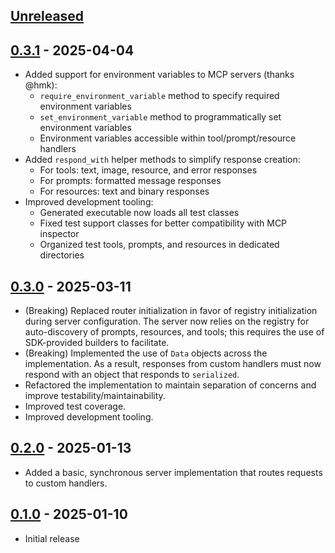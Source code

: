 ## [Unreleased]

## [0.3.1] - 2025-04-04

- Added support for environment variables to MCP servers (thanks @hmk):
  - `require_environment_variable` method to specify required environment variables
  - `set_environment_variable` method to programmatically set environment variables
  - Environment variables accessible within tool/prompt/resource handlers
- Added `respond_with` helper methods to simplify response creation:
  - For tools: text, image, resource, and error responses
  - For prompts: formatted message responses
  - For resources: text and binary responses
- Improved development tooling:
  - Generated executable now loads all test classes
  - Fixed test support classes for better compatibility with MCP inspector
  - Organized test tools, prompts, and resources in dedicated directories

## [0.3.0] - 2025-03-11

- (Breaking) Replaced router initialization in favor of registry initialization during server configuration. The server now relies on the registry for auto-discovery of prompts, resources, and tools; this requires the use of SDK-provided builders to facilitate.
- (Breaking) Implemented the use of `Data` objects across the implementation. As a result, responses from custom handlers must now respond with an object that responds to `serialized`.
- Refactored the implementation to maintain separation of concerns and improve testability/maintainability.
- Improved test coverage.
- Improved development tooling.

## [0.2.0] - 2025-01-13

- Added a basic, synchronous server implementation that routes requests to custom handlers.

## [0.1.0] - 2025-01-10

- Initial release

[Unreleased]: https://github.com/dickdavis/model-context-protocol-rb/compare/v0.3.1...HEAD
[0.3.1]: https://github.com/dickdavis/model-context-protocol-rb/compare/v0.3.0...v0.3.1
[0.3.0]: https://github.com/dickdavis/model-context-protocol-rb/compare/v0.2.0...v0.3.0
[0.2.0]: https://github.com/dickdavis/model-context-protocol-rb/compare/v0.1.0...v0.2.0
[0.1.0]: https://github.com/dickdavis/model-context-protocol-rb/releases/tag/v0.1.0
